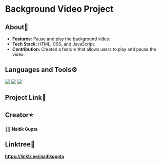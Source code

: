 # Background Video Project

## About📝

- **Features:** Pause and play the background video.
- **Tech Stack:** HTML, CSS, and JavaScript.
- **Contribution:** Created a feature that allows users to play and pause the video.

## Languages and Tools⚙️

<span> 
  <img src="https://img.shields.io/badge/HTML5-E34F26?style=for-the-badge&logo=html5&logoColor=white">
  <img src="https://img.shields.io/badge/CSS3-1572B6?style=for-the-badge&logo=css3&logoColor=white">
  <img src="https://img.shields.io/badge/JavaScript-F7DF1E?style=for-the-badge&logo=javascript&logoColor=black">
</span>

## Project Link🚀

<!-- **https://demo-tip-calculator.netlify.app/** -->

## Creator⭐

**👨‍💻 Naitik Gupta**

## Linktree🌴

**https://linktr.ee/inaitikgupta**
